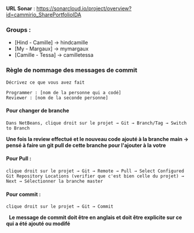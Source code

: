
**URL Sonar** : https://sonarcloud.io/project/overview?id=cammirio_SharePortfolioIDA

### Groups : 
* [Hind - Camille] → hindcamille
* [My - Margaux] → mymargaux
* [Camille - Tessa] → camilletessa

### Règle de nommage des messages de commit 
```
Décrivez ce que vous avez fait 

Programmer : [nom de la personne qui a codé]
Reviewer : [nom de la seconde personne]
```

#### Pour changer de branche
```Dans NetBeans, clique droit sur le projet → Git → Branch/Tag → Switch to Branch 	```

**Une fois la review effectué et le nouveau code ajouté à la branche main → pensé à faire un git pull de cette branche pour l'ajouter à la votre**

#### Pour Pull : 
``` clique droit sur le projet → Git → Remote → Pull → Select Configured Git Repository Locations (verifier que c'est bien celle du projet) → Next → Sélectionner la branche master 	```

#### Pour commit :
``` clique droit sur le projet → Git → Commit 	```

&nbsp;
**Le message de commit doit être en anglais et doit être explicite sur ce qui a été ajouté ou modifé**


